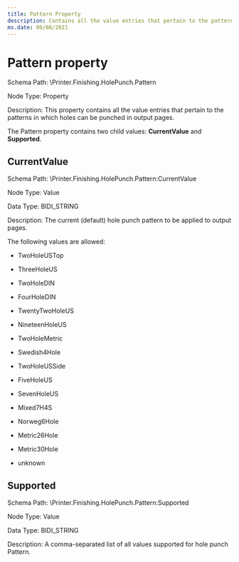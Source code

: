 ```yaml
---
title: Pattern Property
description: Contains all the value entries that pertain to the patterns in which holes can be punched in output pages.
ms.date: 09/08/2021
---
```


# Pattern property

Schema Path: \\Printer.Finishing.HolePunch.Pattern

Node Type: Property

Description: This property contains all the value entries that pertain to the patterns in which holes can be punched in output pages.

The Pattern property contains two child values: **CurrentValue** and **Supported**.

## CurrentValue

Schema Path: \\Printer.Finishing.HolePunch.Pattern:CurrentValue

Node Type: Value

Data Type: BIDI_STRING

Description: The current (default) hole punch pattern to be applied to output pages.

The following values are allowed:

- TwoHoleUSTop

- ThreeHoleUS

- TwoHoleDIN

- FourHoleDIN

- TwentyTwoHoleUS

- NineteenHoleUS

- TwoHoleMetric

- Swedish4Hole

- TwoHoleUSSide

- FiveHoleUS

- SevenHoleUS

- Mixed7H4S

- Norweg6Hole

- Metric26Hole

- Metric30Hole

- unknown

## Supported

Schema Path: \\Printer.Finishing.HolePunch.Pattern:Supported

Node Type: Value

Data Type: BIDI_STRING

Description: A comma-separated list of all values supported for hole punch Pattern.
